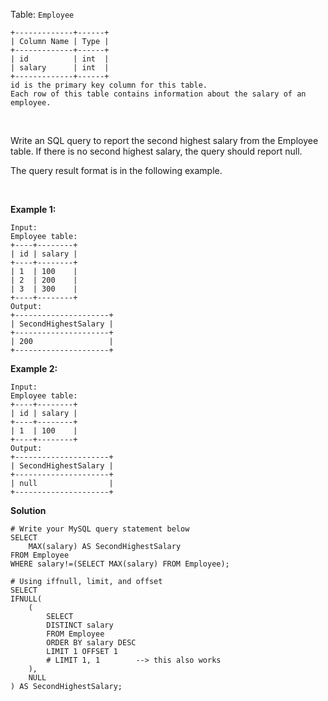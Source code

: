 Table: ```Employee```
```
+-------------+------+
| Column Name | Type |
+-------------+------+
| id          | int  |
| salary      | int  |
+-------------+------+
id is the primary key column for this table.
Each row of this table contains information about the salary of an employee.
```
 

Write an SQL query to report the second highest salary from the Employee table. If there is no second highest salary, the query should report null.

The query result format is in the following example.

 

**Example 1:**
```
Input: 
Employee table:
+----+--------+
| id | salary |
+----+--------+
| 1  | 100    |
| 2  | 200    |
| 3  | 300    |
+----+--------+
Output: 
+---------------------+
| SecondHighestSalary |
+---------------------+
| 200                 |
+---------------------+
```
**Example 2:**
```
Input: 
Employee table:
+----+--------+
| id | salary |
+----+--------+
| 1  | 100    |
+----+--------+
Output: 
+---------------------+
| SecondHighestSalary |
+---------------------+
| null                |
+---------------------+
```

**Solution**
```
# Write your MySQL query statement below
SELECT
    MAX(salary) AS SecondHighestSalary
FROM Employee
WHERE salary!=(SELECT MAX(salary) FROM Employee);

# Using iffnull, limit, and offset
SELECT 
IFNULL(
    (
        SELECT
        DISTINCT salary
        FROM Employee
        ORDER BY salary DESC
        LIMIT 1 OFFSET 1
        # LIMIT 1, 1        --> this also works
    ), 
    NULL
) AS SecondHighestSalary;
```